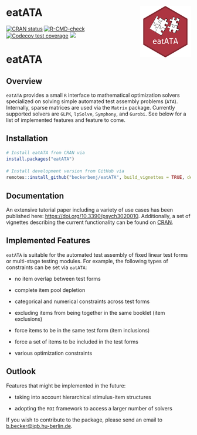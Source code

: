 # eatATA <img src="man/figures/logo.svg" align="right" height="139" alt="" />

<!-- badges: start -->
[![CRAN status](https://www.r-pkg.org/badges/version/eatATA)](https://CRAN.R-project.org/package=eatATA)
[![R-CMD-check](https://github.com/beckerbenj/eatATA/workflows/R-CMD-check/badge.svg)](https://github.com/beckerbenj/eatATA/actions)
[![Codecov test coverage](https://codecov.io/gh/beckerbenj/eatATA/branch/master/graph/badge.svg)](https://app.codecov.io/gh/beckerbenj/eatATA?branch=master)
[![](http://cranlogs.r-pkg.org/badges/grand-total/eatATA?color=blue)](https://cran.r-project.org/package=eatATA)
<!-- badges: end -->


# eatATA

## Overview

`eatATA` provides a small `R` interface to mathematical optimization solvers specialized on solving simple automated test assembly problems (`ATA`). Internally, sparse matrices are used via the `Matrix` package. Currently supported solvers are `GLPK`, `lpSolve`, `Symphony`, and `Gurobi`. See below for a list of implemented features and feature to come.

## Installation

```R
# Install eatATA from CRAN via
install.packages("eatATA")

# Install development version from GitHub via
remotes::install_github("beckerbenj/eatATA", build_vignettes = TRUE, dependencies = TRUE)
```

## Documentation

An extensive tutorial paper including a variety of use cases has been published here: <https://doi.org/10.3390/psych3020010>. Additionally, a set of vignettes describing the current functionality can be found on [CRAN](https://CRAN.R-project.org/package=eatATA/).


## Implemented Features

`eatATA` is suitable for the automated test assembly of fixed linear test forms or multi-stage testing modules. For example, the following types of constraints can be set via `eatATA`:

* no item overlap between test forms

* complete item pool depletion

* categorical and numerical constraints across test forms

* excluding items from being together in the same booklet (item exclusions)

* force items to be in the same test form (item inclusions)

* force a set of items to be included in the test forms

* various optimization constraints

## Outlook

Features that might be implemented in the future:

* taking into account hierarchical stimulus-item structures

* adopting the `ROI` framework to access a larger number of solvers

If you wish to contribute to the package, please send an email to b.becker@iqb.hu-berlin.de.



